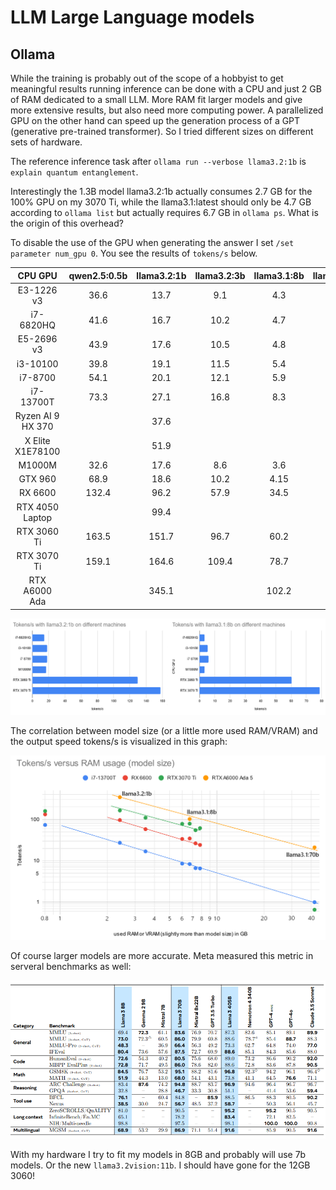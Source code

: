 # LLM Large Language models

## Ollama

While the training is probably out of the scope of a hobbyist to get meaningful results running inference can be done with a CPU and just 2 GB of RAM dedicated to a small LLM. More RAM fit larger models and give more extensive results, but also need more computing power. A parallelized GPU on the other hand can speed up the generation process of a GPT (generative pre-trained transformer). So I tried different sizes on different sets of hardware.

The reference inference task after `ollama run --verbose llama3.2:1b` is `explain quantum entanglement`.

Interestingly the 1.3B model llama3.2:1b actually consumes 2.7 GB for the 100% GPU on my 3070 Ti, while the llama3.1:latest should only be 4.7 GB according to `ollama list` but actually requires 6.7 GB in `ollama ps`. What is the origin of this overhead?

To disable the use of the GPU when generating the answer I set `/set parameter num_gpu 0`. You see the results of `tokens/s` below.

|      CPU GPU      | qwen2.5:0.5b | llama3.2:1b | llama3.2:3b | llama3.1:8b | llama3.1:70b |
|:-----------------:|:------------:|:-----------:|:-----------:|:-----------:|:------------:|
| E3-1226 v3        |         36.6 |        13.7 |         9.1 |         4.3 |            - |
| i7-6820HQ         |         41.6 |        16.7 |        10.2 |         4.7 |         0.57 |
| E5-2696 v3        |         43.9 |        17.6 |        10.5 |         4.8 |         0.18 |
| i3-10100          |         39.8 |        19.1 |        11.5 |         5.4 |         0.71 |
| i7-8700           |         54.1 |        20.1 |        12.1 |         5.9 |         0.64 |
| i7-13700T         |         73.3 |        27.1 |        16.8 |         8.3 |         0.99 |
| Ryzen AI 9 HX 370 |              |        37.6 |             |             |              |
| X Elite X1E78100  |              |        51.9 |             |             |              |
| M1000M            |         32.6 |        17.6 |         8.6 |         3.6 |       -      |
| GTX 960           |         68.9 |        18.6 |        10.2 |        4.15 |       -      |
| RX 6600           |        132.4 |        96.2 |        57.9 |        34.5 |       -      |
| RTX 4050 Laptop   |              |        99.4 |             |             |              |
| RTX 3060 Ti       |        163.5 |       151.7 |        96.7 |        60.2 |         0.69 |
| RTX 3070 Ti       |        159.1 |       164.6 |       109.4 |        78.7 |         0.65 |
| RTX A6000 Ada     |              |       345.1 |             |       102.2 |         20.7 |

![token per second for some example machines](token_per_second_llama3.png)

The correlation between model size (or a little more used RAM/VRAM) and the output speed tokens/s is visualized in this graph:

![tokens](llm_cpu_gpu_tokens.png)

Of course larger models are more accurate. Meta measured this metric in serveral benchmarks as well:

![accuracy](accuracy_llms.png)

With my hardware I try to fit my models in 8GB and probably will use 7b models. Or the new `llama3.2vision:11b`. I should have gone for the 12GB 3060!
